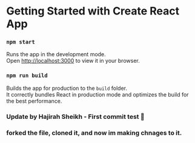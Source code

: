 # Getting Started with Create React App



### `npm start`

Runs the app in the development mode.\
Open [http://localhost:3000](http://localhost:3000) to view it in your browser.



### `npm run build`

Builds the app for production to the `build` folder.\
It correctly bundles React in production mode and optimizes the build for the best performance.



### Update by Hajirah Sheikh - First commit test 🚀
### forked the file, cloned it, and now im making chnages to it.
